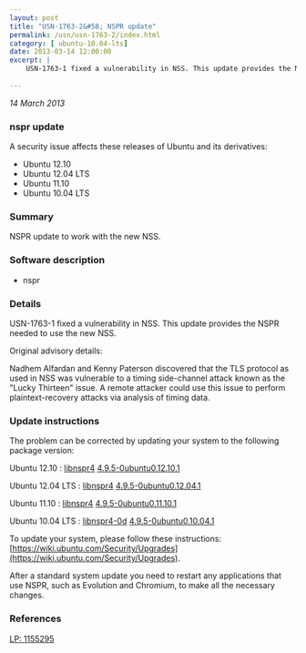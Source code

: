 ```yaml
---
layout: post
title: "USN-1763-2&#58; NSPR update"
permalink: /usn/usn-1763-2/index.html
category: [ ubuntu-10.04-lts]
date: 2013-03-14 12:00:00
excerpt: |
    USN-1763-1 fixed a vulnerability in NSS. This update provides the NSPR needed to use the new NSS.
    
--- 
```

 
 

*14 March 2013*

### nspr update

A security issue affects these releases of Ubuntu and its derivatives:

* Ubuntu 12.10
* Ubuntu 12.04 LTS
* Ubuntu 11.10
* Ubuntu 10.04 LTS

### Summary

NSPR update to work with the new NSS. 

### Software description

* nspr 

### Details

USN-1763-1 fixed a vulnerability in NSS. This update provides the NSPR needed to use the new NSS.

Original advisory details:

 Nadhem Alfardan and Kenny Paterson discovered that the TLS protocol as used in NSS was vulnerable to a timing side-channel attack known as the &quot;Lucky Thirteen&quot; issue. A remote attacker could use this issue to perform plaintext-recovery attacks via analysis of timing data. 

### Update instructions

The problem can be corrected by updating your system to the following package version:

Ubuntu 12.10
 : [libnspr4](https://launchpad.net/ubuntu/+source/nspr) <span> [4.9.5-0ubuntu0.12.10.1](https://launchpad.net/ubuntu/+source/nspr/4.9.5-0ubuntu0.12.10.1) </span> 

Ubuntu 12.04 LTS
 : [libnspr4](https://launchpad.net/ubuntu/+source/nspr) <span> [4.9.5-0ubuntu0.12.04.1](https://launchpad.net/ubuntu/+source/nspr/4.9.5-0ubuntu0.12.04.1) </span> 

Ubuntu 11.10
 : [libnspr4](https://launchpad.net/ubuntu/+source/nspr) <span> [4.9.5-0ubuntu0.11.10.1](https://launchpad.net/ubuntu/+source/nspr/4.9.5-0ubuntu0.11.10.1) </span> 

Ubuntu 10.04 LTS
 : [libnspr4-0d](https://launchpad.net/ubuntu/+source/nspr) <span> [4.9.5-0ubuntu0.10.04.1](https://launchpad.net/ubuntu/+source/nspr/4.9.5-0ubuntu0.10.04.1) </span> 

To update your system, please follow these instructions: [https://wiki.ubuntu.com/Security/Upgrades](https://wiki.ubuntu.com/Security/Upgrades).

After a standard system update you need to restart any applications that use NSPR, such as Evolution and Chromium, to make all the necessary changes. 

### References

 
 [LP: 1155295](https://launchpad.net/bugs/1155295)
 

